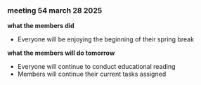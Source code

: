 ### meeting 54 march 28 2025
**what the members did**
- Everyone will be enjoying the beginning of their spring break

**what the members will do tomorrow**
- Everyone will continue to conduct educational reading
- Members will continue their current tasks assigned